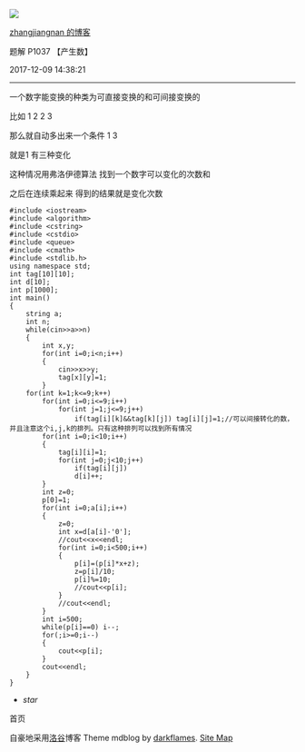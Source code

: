 ![](https://cdn.luogu.com.cn/upload/usericon/77683.png)

[ zhangjiangnan 的博客 ](.)

题解 P1037 【产生数】

  

2017-12-09 14:38:21

  

* * *

一个数字能变换的种类为可直接变换的和可间接变换的

比如 1 2 2 3

那么就自动多出来一个条件 1 3

就是1 有三种变化

这种情况用弗洛伊德算法 找到一个数字可以变化的次数和

之后在连续乘起来 得到的结果就是变化次数

    
    
    #include <iostream>
    #include <algorithm>
    #include <cstring>
    #include <cstdio>
    #include <queue>
    #include <cmath>
    #include <stdlib.h>
    using namespace std;
    int tag[10][10];
    int d[10];
    int p[1000];
    int main()
    {
        string a;
        int n;
        while(cin>>a>>n)
        {
            int x,y;
            for(int i=0;i<n;i++)
            {
                cin>>x>>y;
                tag[x][y]=1;
            }
        for(int k=1;k<=9;k++)
            for(int i=0;i<=9;i++)
                for(int j=1;j<=9;j++)
                    if(tag[i][k]&&tag[k][j]) tag[i][j]=1;//可以间接转化的数，并且注意这个i,j,k的排列。只有这种排列可以找到所有情况
            for(int i=0;i<10;i++)
            {
                tag[i][i]=1;
                for(int j=0;j<10;j++)
                    if(tag[i][j])
                    d[i]++;
            }
            int z=0;
            p[0]=1;
            for(int i=0;a[i];i++)
            {
                z=0;
                int x=d[a[i]-'0'];
                //cout<<x<<endl;
                for(int i=0;i<500;i++)
                {
                    p[i]=(p[i]*x+z);
                    z=p[i]/10;
                    p[i]%=10;
                    //cout<<p[i];
                }
                //cout<<endl;
            }
            int i=500;
            while(p[i]==0) i--;
            for(;i>=0;i--)
            {
                cout<<p[i];
            }
            cout<<endl;
        }
    }

  * _star_

首页

  

自豪地采用[洛谷](https://www.luogu.com.cn)博客 Theme mdblog by [darkflames](https://darkflames.blog.luogu.org/). [Site Map](_sitemap)

